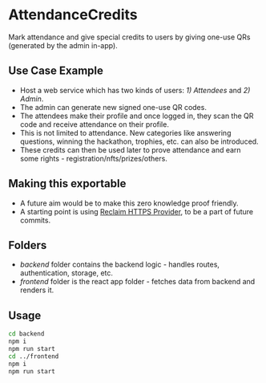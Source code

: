 # AttendanceCredits
Mark attendance and give special credits to users by giving one-use QRs (generated by the admin in-app).

## Use Case Example
 - Host a web service which has two kinds of users: *1) Attendees* and *2) Admin*.
 - The admin can generate new signed one-use QR codes.
 - The attendees make their profile and once logged in, they scan the QR code and receive attendance on their profile.
 - This is not limited to attendance. New categories like answering questions, winning the hackathon, trophies, etc. can also be introduced.
 - These credits can then be used later to prove attendance and earn some rights - registration/nfts/prizes/others.

## Making this exportable
 - A future aim would be to make this zero knowledge proof friendly.
 - A starting point is using [Reclaim HTTPS Provider](https://docs.reclaimprotocol.org/using-the-https-provider), to be a part of future commits.

## Folders
 - *backend* folder contains the backend logic - handles routes, authentication, storage, etc.
 - *frontend* folder is the react app folder - fetches data from backend and renders it.

## Usage
```sh
cd backend
npm i
npm run start
cd ../frontend
npm i
npm run start
```
